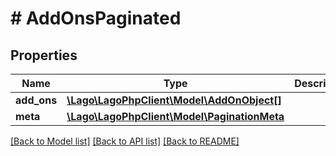 # # AddOnsPaginated

## Properties

Name | Type | Description | Notes
------------ | ------------- | ------------- | -------------
**add_ons** | [**\Lago\LagoPhpClient\Model\AddOnObject[]**](AddOnObject.md) |  |
**meta** | [**\Lago\LagoPhpClient\Model\PaginationMeta**](PaginationMeta.md) |  |

[[Back to Model list]](../../README.md#models) [[Back to API list]](../../README.md#endpoints) [[Back to README]](../../README.md)
